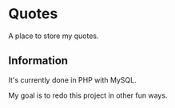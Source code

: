 Quotes
========

A place to store my quotes.

Information
-------

It's currently done in PHP with MySQL.

My goal is to redo this project in other fun ways.

